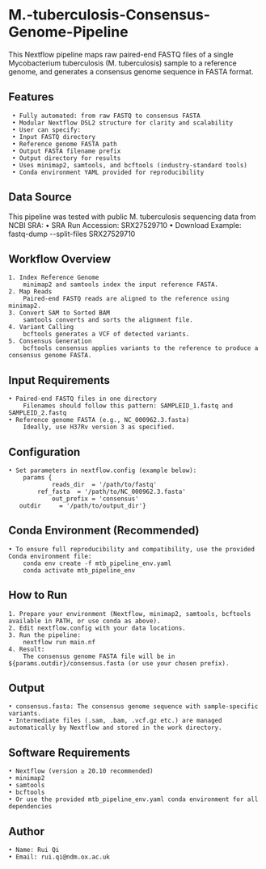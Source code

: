 # M.-tuberculosis-Consensus-Genome-Pipeline
This Nextflow pipeline maps raw paired-end FASTQ files of a single Mycobacterium tuberculosis (M. tuberculosis) sample to a reference genome, and generates a consensus genome sequence in FASTA format.

## **Features**
	 • Fully automated: from raw FASTQ to consensus FASTA
	 • Modular Nextflow DSL2 structure for clarity and scalability
	 • User can specify:
	 • Input FASTQ directory
	 • Reference genome FASTA path
	 • Output FASTA filename prefix
	 • Output directory for results
	 • Uses minimap2, samtools, and bcftools (industry-standard tools)
	 • Conda environment YAML provided for reproducibility

## **Data Source**
This pipeline was tested with public M. tuberculosis sequencing data from NCBI SRA:
	• SRA Run Accession: SRX27529710
	• Download Example:
               fastq-dump --split-files SRX27529710

## **Workflow Overview**
	1. Index Reference Genome
		minimap2 and samtools index the input reference FASTA.
	2. Map Reads
		Paired-end FASTQ reads are aligned to the reference using minimap2.
	3. Convert SAM to Sorted BAM
		samtools converts and sorts the alignment file.
	4. Variant Calling
		bcftools generates a VCF of detected variants.
	5. Consensus Generation
		bcftools consensus applies variants to the reference to produce a consensus genome FASTA.

## **Input Requirements**
	• Paired-end FASTQ files in one directory
		Filenames should follow this pattern: SAMPLEID_1.fastq and SAMPLEID_2.fastq
	• Reference genome FASTA (e.g., NC_000962.3.fasta)
		Ideally, use H37Rv version 3 as specified.

## **Configuration**
	• Set parameters in nextflow.config (example below):
		params {
   	            reads_dir  = '/path/to/fastq'
 		    ref_fasta  = '/path/to/NC_000962.3.fasta'
     		    out_prefix = 'consensus'
	   outdir     = '/path/to/output_dir'}

## **Conda Environment (Recommended)**
	• To ensure full reproducibility and compatibility, use the provided Conda environment file:
		conda env create -f mtb_pipeline_env.yaml
		conda activate mtb_pipeline_env

## **How to Run**
	1. Prepare your environment (Nextflow, minimap2, samtools, bcftools available in PATH, or use conda as above).
	2. Edit nextflow.config with your data locations.
	3. Run the pipeline:
		nextflow run main.nf
	4. Result:
		The consensus genome FASTA file will be in ${params.outdir}/consensus.fasta (or use your chosen prefix).

## **Output**
	• consensus.fasta: The consensus genome sequence with sample-specific variants.
	• Intermediate files (.sam, .bam, .vcf.gz etc.) are managed automatically by Nextflow and stored in the work directory.

## **Software Requirements**
	• Nextflow (version ≥ 20.10 recommended)
	• minimap2
	• samtools
	• bcftools
	• Or use the provided mtb_pipeline_env.yaml conda environment for all dependencies

## **Author**
	• Name: Rui Qi
	• Email: rui.qi@ndm.ox.ac.uk

